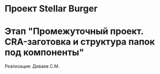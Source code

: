 # Проект Stellar Burger 
# Этап "Промежуточный проект. CRA-заготовка и структура папок под компоненты"

Реализация: Диваев С.М.